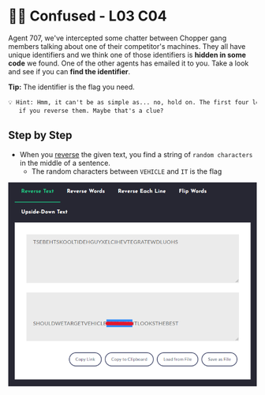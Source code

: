 # 🤷‍♂️ Confused - L03 C04

Agent 707, we've intercepted some chatter between Chopper gang members talking about one of their competitor's machines. They all have unique identifiers and we think one of those identifiers is **hidden in some code** we found. One of the other agents has emailed it to you. Take a look and see if you can **find the identifier**.

**Tip:** The identifier is the flag you need.

```txt
💡 Hint: Hmm, it can't be as simple as... no, hold on. The first four letters spell "BEST",
   if you reverse them. Maybe that's a clue?
```

## Step by Step

- When you [reverse](https://textreverser.com/) the given text, you find a string of `random characters` in the middle of a sentence.
  - The random characters between `VEHICLE` and `IT` is the flag

![picture of the reversed text output](/assets/confused1.png)
